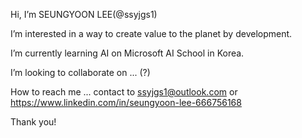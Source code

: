 Hi, I’m SEUNGYOON LEE(@ssyjgs1)

I’m interested in a way to create value to the planet by development.

I’m currently learning AI on Microsoft AI School in Korea.

I’m looking to collaborate on ... (?)

How to reach me ... contact to ssyjgs1@outlook.com or https://www.linkedin.com/in/seungyoon-lee-666756168

Thank you!

